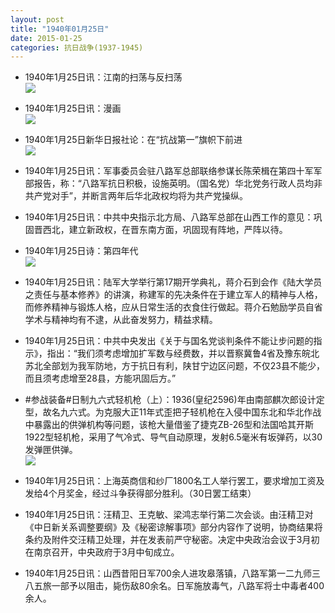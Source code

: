 ```yaml
---
layout: post
title: "1940年01月25日"
date: 2015-01-25
categories: 抗日战争(1937-1945)
---
```


<meta name="referrer" content="no-referrer" />

- 1940年1月25日讯：江南的扫荡与反扫荡 <br/><img src="https://ww4.sinaimg.cn/large/aca367d8jw1eom64agw1oj20e211411b.jpg" />

- 1940年1月25日讯：漫画 <br/><img src="https://ww2.sinaimg.cn/large/aca367d8jw1eom4d9r6zej20f70eomyv.jpg" />

- 1940年1月25日新华日报社论：在“抗战第一”旗帜下前进 <br/><img src="https://ww3.sinaimg.cn/large/aca367d8jw1eom2o1rnfpj211e0hetf8.jpg" />

- 1940年1月25日讯：军事委员会驻八路军总部联络参谋长陈荣楫在第四十军军部报告，称：“八路军抗日积极，设施英明。（国名党）华北党务行政人员均非共产党对手”，并断言两年后华北政权均将为共产党操纵。 

- 1940年1月25日讯：中共中央指示北方局、八路军总部在山西工作的意见：巩固晋西北，建立新政权，在晋东南方面，巩固现有阵地，严阵以待。 

- 1940年1月25日诗：第四年代 <br/><img src="https://ww3.sinaimg.cn/large/aca367d8jw1eoln1zth0oj20hs0hjq4r.jpg" />

- 1940年1月25日讯：陆军大学举行第17期开学典礼，蒋介石到会作《陆大学员之责任与基本修养》的讲演，称建军的先决条件在于建立军人的精神与人格，而修养精神与锻炼人格，应从日常生活的衣食住行做起。蒋介石勉励学员自省学术与精神均有不逮，从此奋发努力，精益求精。 

- 1940年1月25日讯：中共中央发出《关于与国名党谈判条件不能让步问题的指示》，指出：“我们须考虑增加扩军数与经费数，并以晋察冀鲁4省及豫东皖北苏北全部划为我军防地，方于抗日有利，陕甘宁边区问题，不仅23县不能少，而且须考虑增至28县，方能巩固后方。” 

- #参战装备#日制九六式轻机枪（上）：1936(皇纪2596)年由南部麒次郎设计定型，故名九六式。为克服大正11年式歪把子轻机枪在入侵中国东北和华北作战中暴露出的供弹机构等问题，该枪大量借鉴了捷克ZB-26型和法国哈其开斯1922型轻机枪，采用了气冷式、导气自动原理，发射6.5毫米有坂弹药，以30发弹匣供弹。 <br/><img src="https://ww1.sinaimg.cn/large/aca367d8jw1eoljauc9vmj20dd0rate5.jpg" />

- 1940年1月25日讯：上海英商信和纱厂1800名工人举行罢工，要求增加工资及发给4个月奖金，经过斗争获得部分胜利。（30日罢工结束） 

- 1940年1月25日讯：汪精卫、王克敏、梁鸿志举行第二次会谈。由汪精卫对《中日新关系调整要纲》及《秘密谅解事项》部分内容作了说明，协商结果将条约及附件交汪精卫处理，并在发表前严守秘密。决定中央政治会议于3月初在南京召开，中央政府于3月中旬成立。 

- 1940年1月25日讯：山西昔阳日军700余人进攻皋落镇，八路军第一二九师三八五旅一部予以阻击，毙伤敌80余名。日军施放毒气，八路军将士中毒者400余人。 

